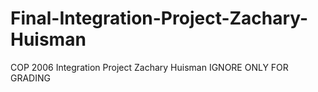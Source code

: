 # Final-Integration-Project-Zachary-Huisman
COP 2006 Integration Project Zachary Huisman IGNORE ONLY FOR GRADING
